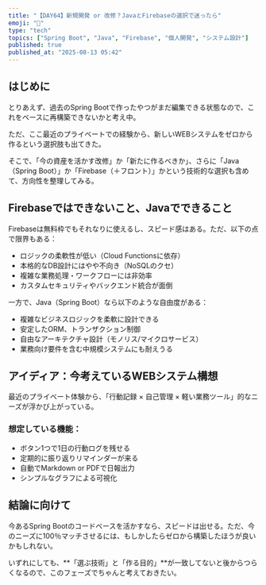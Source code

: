 ```yaml
---
title: "【DAY64】新規開発 or 改修？JavaとFirebaseの選択で迷ったら"
emoji: "🤔"
type: "tech"
topics: ["Spring Boot", "Java", "Firebase", "個人開発", "システム設計"]
published: true
published_at: "2025-08-13 05:42"
---
```


## はじめに

とりあえず、過去のSpring Bootで作ったやつがまだ編集できる状態なので、これをベースに再構築できないかと考え中。

ただ、ここ最近のプライベートでの経験から、新しいWEBシステムをゼロから作るという選択肢も出てきた。

そこで、「今の資産を活かす改修」か「新たに作るべきか」、さらに「Java（Spring Boot）」か「Firebase（＋フロント）」かという技術的な選択も含めて、方向性を整理してみる。

## Firebaseではできないこと、Javaでできること

Firebaseは無料枠でもそれなりに使えるし、スピード感はある。ただ、以下の点で限界もある：

- ロジックの柔軟性が低い（Cloud Functionsに依存）
- 本格的なDB設計にはやや不向き（NoSQLのクセ）
- 複雑な業務処理・ワークフローには非効率
- カスタムセキュリティやバックエンド統合が面倒

一方で、Java（Spring Boot）なら以下のような自由度がある：

- 複雑なビジネスロジックを柔軟に設計できる
- 安定したORM、トランザクション制御
- 自由なアーキテクチャ設計（モノリス/マイクロサービス）
- 業務向け要件を含む中規模システムにも耐えうる

## アイディア：今考えているWEBシステム構想

最近のプライベート体験から、「行動記録 × 自己管理 × 軽い業務ツール」的なニーズが浮かび上がっている。

### 想定している機能：
- ボタン1つで1日の行動ログを残せる
- 定期的に振り返りリマインダーが来る
- 自動でMarkdown or PDFで日報出力
- シンプルなグラフによる可視化

## 結論に向けて

今あるSpring Bootのコードベースを活かすなら、スピードは出せる。ただ、今のニーズに100％マッチさせるには、もしかしたらゼロから構築したほうが良いかもしれない。

いずれにしても、**「選ぶ技術」と「作る目的」**が一致してないと後からつらくなるので、このフェーズでちゃんと考えておきたい。